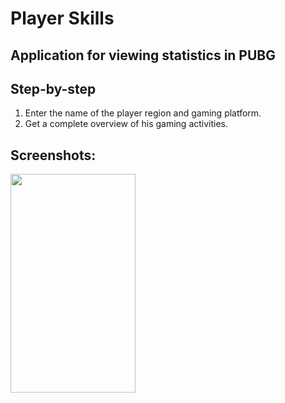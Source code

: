 # Player Skills
## Application for viewing statistics in PUBG

## Step-by-step
1. Enter the name of the player region and gaming platform.
2. Get a complete overview of his gaming activities.


## Screenshots:
<p>
<img src="https://github.com/Doldrums/StatisticsApp/blob/master/1.jpg" width="200" height="350" />

</p>



